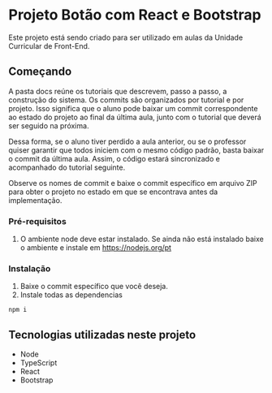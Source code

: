 # Projeto Botão com React e Bootstrap

Este projeto está sendo criado para ser utilizado em aulas da Unidade Curricular de Front-End.

## Começando

A pasta docs reúne os tutoriais que descrevem, passo a passo, a construção do sistema.
Os commits são organizados por tutorial e por projeto. Isso significa que o aluno pode baixar um commit correspondente ao estado do projeto ao final da última aula, junto com o tutorial que deverá ser seguido na próxima.

Dessa forma, se o aluno tiver perdido a aula anterior, ou se o professor quiser garantir que todos iniciem com o mesmo código padrão, basta baixar o commit da última aula. Assim, o código estará sincronizado e acompanhado do tutorial seguinte.

Observe os nomes de commit e baixe o commit específico em arquivo ZIP para obter o projeto no estado em que se encontrava antes da implementação.

### Pré-requisitos

1. O ambiente node deve estar instalado. Se ainda não está instalado baixe o ambiente e instale em https://nodejs.org/pt

### Instalação

1. Baixe o commit específico que você deseja.
2. Instale todas as dependencias

```
npm i
```

## Tecnologias utilizadas neste projeto

- Node
- TypeScript
- React
- Bootstrap
